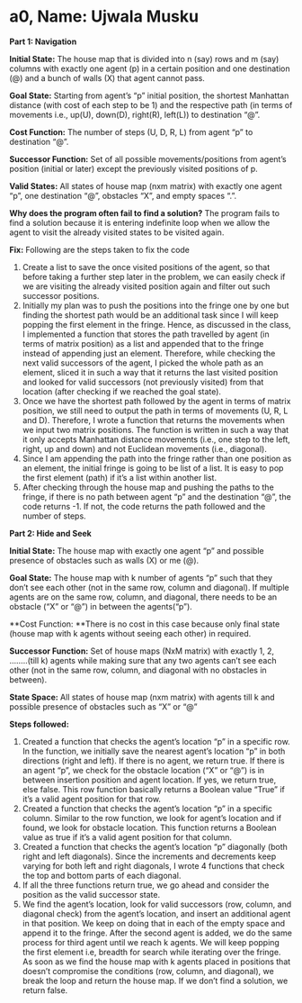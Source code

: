# a0, Name: Ujwala Musku


**Part 1: Navigation**

**Initial State:** The house map that is divided into n (say) rows and m (say) columns with exactly one agent (p) in a certain position and one destination (@) and a bunch of walls (X) that agent cannot pass.

**Goal State:** Starting from agent’s “p” initial position, the shortest Manhattan distance (with cost of each step to be 1) and the respective path (in terms of movements i.e., up(U), down(D), right(R), left(L)) to destination “@”.

**Cost Function:** The number of steps (U, D, R, L) from agent “p” to destination “@”.

**Successor Function:** Set of all possible movements/positions from agent’s position (initial or later) except the previously visited positions of p.

**Valid States:** All states of house map (nxm matrix) with exactly one agent “p”, one destination “@”, obstacles “X”, and empty spaces “.”.

**Why does the program often fail to find a solution?**
The program fails to find a solution because it is entering indefinite loop when we allow the agent to visit the already visited states to be visited again. 

**Fix:**
Following are the steps taken to fix the code
1.	Create a list to save the once visited positions of the agent, so that before taking a further step later in the problem, we can easily check if we are visiting the already visited position again and filter out such successor positions.
2.	Initially my plan was to push the positions into the fringe one by one but finding the shortest path would be an additional task since I will keep popping the first element in the fringe. Hence, as discussed in the class, I implemented a function that stores the path travelled by agent (in terms of matrix position) as a list and appended that to the fringe instead of appending just an element. Therefore, while checking the next valid successors of the agent, I picked the whole path as an element, sliced it in such a way that it returns the last visited position and looked for valid successors (not previously visited) from that location (after checking if we reached the goal state).
3.	Once we have the shortest path followed by the agent in terms of matrix position, we still need to output the path in terms of movements (U, R, L and D). Therefore, I wrote a function that returns the movements when we input two matrix positions. The function is written in such a way that it only accepts Manhattan distance movements (i.e., one step to the left, right, up and down) and not Euclidean movements (i.e., diagonal).
4.	Since I am appending the path into the fringe rather than one position as an element, the initial fringe is going to be list of a list. It is easy to pop the first element (path) if it’s a list within another list.
5.	After checking through the house map and pushing the paths to the fringe, if there is no path between agent “p” and the destination “@”, the code returns -1. If not, the code returns the path followed and the number of steps.


**Part 2: Hide and Seek**

**Initial State:** The house map with exactly one agent “p” and possible presence of obstacles such as walls (X) or me (@).

**Goal State:** The house map with k number of agents “p” such that they don’t see each other (not in the same row, column and diagonal). If multiple agents are on the same row, column, and diagonal, there needs to be an obstacle (“X” or “@”) in between the agents(“p”).

**Cost Function: **There is no cost in this case because only final state (house map with k agents without seeing each other) in required.

**Successor Function:** Set of house maps (NxM matrix) with exactly 1, 2, ……..(till k) agents while making sure that any two agents can’t see each other (not in the same row, column, and diagonal with no obstacles in between).

**State Space:** All states of house map (nxm matrix) with agents till k and possible presence of obstacles such as “X” or “@”

**Steps followed:**
1.	Created a function that checks the agent’s location “p” in a specific row. In the function, we initially save the nearest agent’s location “p” in both directions (right and left). If there is no agent, we return true. If there is an agent “p”, we check for the obstacle location (“X” or “@”) is in between insertion position and agent location. If yes, we return true, else false. This row function basically returns a Boolean value “True” if it’s a valid agent position for that row.
2.	Created a function that checks the agent’s location “p” in a specific column. Similar to the row function, we look for agent’s location and if found, we look for obstacle location. This function returns a Boolean value as true if it’s a valid agent position for that column.
3.	Created a function that checks the agent’s location “p” diagonally (both right and left diagonals). Since the increments and decrements keep varying for both left and right diagonals, I wrote 4 functions that check the top and bottom parts of each diagonal.
4.	If all the three functions return true, we go ahead and consider the position as the valid successor state.
5.	We find the agent’s location, look for valid successors (row, column, and diagonal check) from the agent’s location, and insert an additional agent in that position. We keep on doing that in each of the empty space and append it to the fringe. After the second agent is added, we do the same process for third agent until we reach k agents. We will keep popping the first element i.e, breadth for search while iterating over the fringe. As soon as we find the house map with k agents placed in positions that doesn’t compromise the conditions (row, column, and diagonal), we break the loop and return the house map. If we don’t find a solution, we return false.
